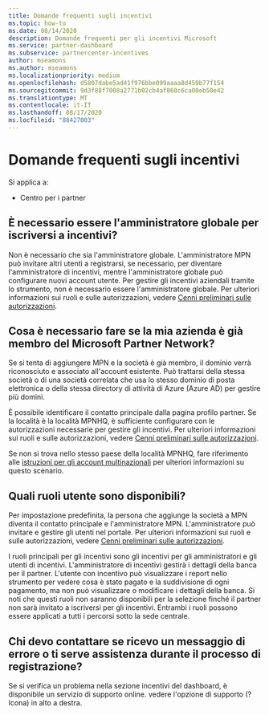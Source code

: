 ```yaml
---
title: Domande frequenti sugli incentivi
ms.topic: how-to
ms.date: 08/14/2020
description: Domande frequenti per gli incentivi Microsoft
ms.service: partner-dashboard
ms.subservice: partnercenter-incentives
author: mseamons
ms.author: mseamons
ms.localizationpriority: medium
ms.openlocfilehash: d5807dabe5ad41f976bbe099aaaa8d459b77f154
ms.sourcegitcommit: 9d3f88f7008a2771b02cb4af860c6ca00eb50e42
ms.translationtype: MT
ms.contentlocale: it-IT
ms.lasthandoff: 08/17/2020
ms.locfileid: "88427003"
---
```

# <a name="frequently-asked-questions-on-incentives"></a>Domande frequenti sugli incentivi

Si applica a:

- Centro per i partner

## <a name="do-i-need-to-be-the-global-admin-to-enroll-in-incentives"></a>È necessario essere l'amministratore globale per iscriversi a incentivi?

Non è necessario che sia l'amministratore globale. L'amministratore MPN può invitare altri utenti a registrarsi, se necessario, per diventare l'amministratore di incentivi, mentre l'amministratore globale può configurare nuovi account utente. Per gestire gli incentivi aziendali tramite lo strumento, non è necessario essere l'amministratore globale. Per ulteriori informazioni sui ruoli e sulle autorizzazioni, vedere [Cenni preliminari sulle autorizzazioni](permissions-overview.md).

## <a name="what-do-i-need-to-do-if-i-find-my-company-is-already-a-member-of-the-microsoft-partner-network"></a>Cosa è necessario fare se la mia azienda è già membro del Microsoft Partner Network?

Se si tenta di aggiungere MPN e la società è già membro, il dominio verrà riconosciuto e associato all'account esistente. Può trattarsi della stessa società o di una società correlata che usa lo stesso dominio di posta elettronica o della stessa directory di attività di Azure (Azure AD) per gestire più domini.

È possibile identificare il contatto principale dalla pagina profilo partner. Se la località è la località MPNHQ, è sufficiente configurare con le autorizzazioni necessarie per gestire gli incentivi. Per ulteriori informazioni sui ruoli e sulle autorizzazioni, vedere [Cenni preliminari sulle autorizzazioni](permissions-overview.md).

Se non si trova nello stesso paese della località MPNHQ, fare riferimento alle [istruzioni per gli account multinazionali](https://support.microsoft.com/help/4515619/special-considerations-for-multi-national-partners-joining-the-microso) per ulteriori informazioni su questo scenario.

## <a name="what-user-roles-are-available"></a>Quali ruoli utente sono disponibili?

Per impostazione predefinita, la persona che aggiunge la società a MPN diventa il contatto principale e l'amministratore MPN. L'amministratore può invitare e gestire gli utenti nel portale. Per ulteriori informazioni sui ruoli e sulle autorizzazioni, vedere [Cenni preliminari sulle autorizzazioni](permissions-overview.md).

I ruoli principali per gli incentivi sono gli incentivi per gli amministratori e gli utenti di incentivi. L'amministratore di incentivi gestirà i dettagli della banca per il partner. L'utente con incentivo può visualizzare i report nello strumento per vedere cosa è stato pagato e la suddivisione di ogni pagamento, ma non può visualizzare o modificare i dettagli della banca. Si noti che questi ruoli non saranno disponibili per la selezione finché il partner non sarà invitato a iscriversi per gli incentivi. Entrambi i ruoli possono essere applicati a tutti i percorsi sotto la sede centrale.

## <a name="who-should-i-contact-if-i-get-an-error-message-or-need-help-during-the-enrollment-process"></a>Chi devo contattare se ricevo un messaggio di errore o ti serve assistenza durante il processo di registrazione?

Se si verifica un problema nella sezione incentivi del dashboard, è disponibile un servizio di supporto online. vedere l'opzione di supporto (? Icona) in alto a destra.

